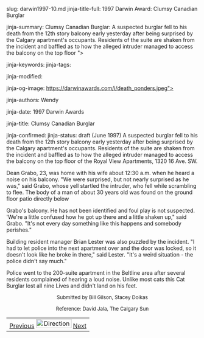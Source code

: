 slug: darwin1997-10.md
jinja-title-full: 1997 Darwin Award: Clumsy Canadian Burglar

jinja-summary: Clumsy Canadian Burglar: A suspected burglar fell to his death from the 12th story balcony early yesterday after being surprised by the Calgary apartment's occupants. Residents of the suite are shaken from the incident and baffled as to how the alleged intruder managed to access the balcony on the top floor ">

jinja-keywords:
jinja-tags:

jinja-modified:

jinja-og-image: https://darwinawards.com/i/death_ponders.jpeg">

jinja-authors: Wendy

jinja-date: 1997 Darwin Awards


jinja-title: Clumsy Canadian Burglar


jinja-confirmed:
jinja-status: draft
(June 1997) A suspected burglar fell to his death from the 12th story balcony early yesterday after being surprised by the Calgary apartment's occupants. Residents of the suite are shaken from the incident and baffled as to how the alleged intruder managed to access the balcony on the top floor of the Royal View Apartments, 1320 16 Ave. SW.<P>
Dean Grabo, 23, was home with his wife about 12:30 a.m. when he heard a noise on his balcony. "We were surprised, but not nearly surprised as he was," said Grabo, whose yell startled the intruder, who fell while scrambling to flee. The body of a man of about 30 years old was found on the ground floor patio directly below
</TD><TD>
Grabo's balcony. He has not been identified and foul play is not suspected. 'We're a little confused how he got up there and a little shaken up," said Grabo. "It's not every day something like this happens and somebody perishes."<P>
Building resident manager Brian Lester was also puzzled by the incident. "I had to let police into the next apartment over and the door was locked, so it doesn't look like he broke in there," said Lester. "It's a weird situation - the police didn't say much."<P>
Police went to the 200-suite apartment in the Beltline area after several residents complained of hearing a loud noise. Unlike most cats this Cat Burglar lost all nine Lives and didn't land on his feet.
</TD></TR><TR valign="top"><TD colspan="2">
<P><CENTER><FONT size="-1">Submitted by Bill Gilson</A>, Stacey Doikas</FONT></CENTER>
<P><CENTER><FONT size="-1">Reference: David Jala, The Calgary Sun</FONT>
<P><CENTER><FONT size="-1"></FONT>

<!--#include virtual="/inc/votebar_viewvoteonly" -->

</CENTER>
</CENTER></TD></TR></TABLE>
<TABLE width=100% border=0 background="/i/bgmain.jpg" cellspacing=5 cellpadding=10><TR><TD>
<CENTER>
<A href="darwin1997-09.html">Previous</A> <IMG src="/i/arrowani.gif" width="93" height="24" border="0" alt="Directions"> <A href="darwin1997-12.html">Next</A>
</H2>
</CENTER>

<!--#include file=nav_1997.html -->


